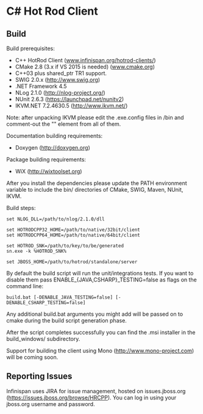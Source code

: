 # C# Hot Rod Client #

## Build ##
Build prerequisites:

* C++ HotRod Client (www.infinispan.org/hotrod-clients/)
* CMake 2.8 (3.x if VS 2015 is needed) (www.cmake.org)
* C++03 plus shared_ptr TR1 support.
* SWIG 2.0.x (http://www.swig.org)
* .NET Framework 4.5
* NLog 2.1.0 (http://nlog-project.org/)
* NUnit 2.6.3 (https://launchpad.net/nunitv2)
* IKVM.NET 7.2.4630.5 (http://www.ikvm.net/)

Note: after unpacking IKVM please edit the .exe.config files in <ikvm-root>/bin
and comment-out the "<supportedRuntime version="v2.0.50727"/>" element from all
of them.

Documentation building requirements:
* Doxygen (http://doxygen.org)

Package building requirements:
* WiX (http://wixtoolset.org)

After you install the dependencies please update the PATH environment
variable to include the bin/ directories of CMake, SWIG, Maven, NUnit, IKVM.

Build steps:

    set NLOG_DLL=/path/to/nlog/2.1.0/dll
    
    set HOTRODCPP32_HOME=/path/to/native/32bit/client
    set HOTRODCPP64_HOME=/path/to/native/64bit/client
    
    set HOTROD_SNK=/path/to/key/to/be/generated
    sn.exe -k %HOTROD_SNK%

    set JBOSS_HOME=/path/to/hotrod/standalone/server

By default the build script will run the unit/integrations tests. If
you want to disable them pass ENABLE_{JAVA,CSHARP}_TESTING=false as flags
on the command line:

    build.bat [-DENABLE_JAVA_TESTING=false] [-DENABLE_CSHARP_TESTING=false]

Any additional build.bat arguments you might add will be passed on to cmake
during the build script generation phase.

After the script completes successfully you can find the .msi installer in
the build_windows/ subdirectory.

Support for building the client using Mono (http://www.mono-project.com) will
be coming soon.

## Reporting Issues ##
Infinispan uses JIRA for issue management, hosted on issues.jboss.org
(https://issues.jboss.org/browse/HRCPP). You can log in using your jboss.org
username and password.
